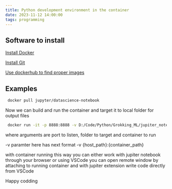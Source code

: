 ```yaml
---
title: Python development environment in the container
date: 2023-11-12 14:00:00
tags: programming
---
```


## Software to install

[Install Docker](https://docs.docker.com/desktop/install/windows-install/)

[Install Git](https://git-scm.com/download/win)

[Use dockerhub to find proper images](http://hub.docker.com)

## Examples

```bash
 docker pull jupyter/datascience-notebook
```

Now we can build and run the container and target it to local folder for output files

```bash
 docker run -it -p 8888:8888 -v D:/Code/Python/Grokking_ML/jupiter_notebooks:/home/jovyan/projects jupyter/datascience-notebook
```

where arguments are port to listen, folder to target and container to run

-v paramter here has next format -v {host_path}:{container_path}

with container running this way you can either work with jupiter notebook through your browser or using VSCode you can open remote window by
attaching to running container and with jupiter extension write code directly from VSCode

Happy codding